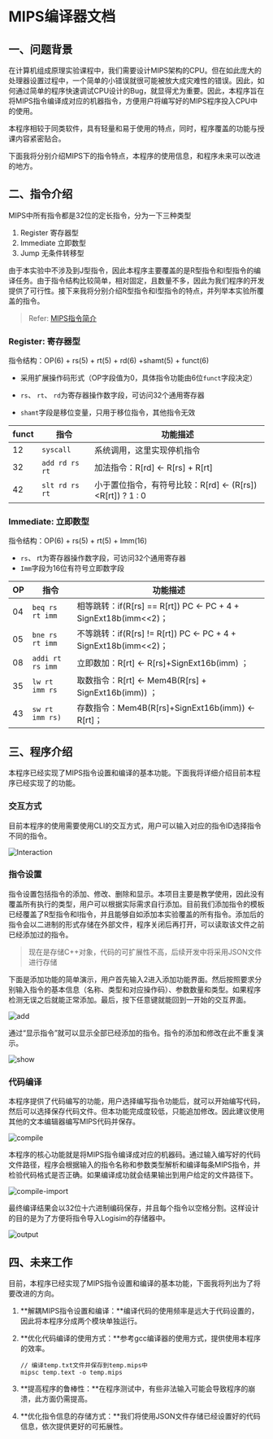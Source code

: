 # MIPS编译器文档

## 一、问题背景

在计算机组成原理实验课程中，我们需要设计MIPS架构的CPU。但在如此庞大的处理器设置过程中，一个简单的小错误就很可能被放大成灾难性的错误。因此，如何通过简单的程序快速调试CPU设计的Bug，就显得尤为重要。因此，本程序旨在将MIPS指令编译成对应的机器指令，方便用户将编写好的MIPS程序投入CPU中的使用。

本程序相较于同类软件，具有轻量和易于使用的特点，同时，程序覆盖的功能与授课内容紧密贴合。

下面我将分别介绍MIPS下的指令特点，本程序的使用信息，和程序未来可以改进的地方。

## 二、指令介绍

MIPS中所有指令都是32位的定长指令，分为一下三种类型

1. Register 寄存器型
2. Immediate 立即数型
3. Jump 无条件转移型

由于本实验中不涉及到J型指令，因此本程序主要覆盖的是R型指令和I型指令的编译任务。由于指令结构比较简单，相对固定，且数量不多，因此为我们程序的开发提供了可行性。接下来我将分别介绍R型指令和I型指令的特点，并列举本实验所覆盖的指令。

> Refer: [MIPS指令简介]( https://www.cnblogs.com/dreamingoutloudly/p/13067099.html#:~:text=MIPS%E6%8C%87%E4%BB%A4%E7%9A%84%E5%9F%BA%E6%9C%AC%E6%A0%BC%E5%BC%8F,%E7%9A%84%E6%98%AF%E6%97%A0%E6%9D%A1%E4%BB%B6%E8%BD%AC%E7%A7%BB%E5%9E%8B%E3%80%82&text=R%E5%9E%8B%E6%8C%87%E4%BB%A4%E6%A0%BC%E5%BC%8F%E5%8C%85%E5%90%AB,%E5%9D%87%E4%B8%BA5%E4%B8%AA%E6%AF%94%E7%89%B9%E3%80%82)

###  Register: 寄存器型

指令结构：OP(6) + rs(5) + rt(5) + rd(6) +shamt(5) + funct(6)

* 采用扩展操作码形式（OP字段值为0，具体指令功能由6位`funct`字段决定）

* `rs`、 `rt`、 `rd`为寄存器操作数字段，可访问32个通用寄存器
* `shamt`字段是移位变量，只用于移位指令，其他指令无效

| funct | 指令           | 功能描述                                                  |
| ----- | -------------- | --------------------------------------------------------- |
| 12    | `syscall`      | 系统调用，这里实现停机指令                                |
| 32    | `add rd rs rt` | 加法指令：R[rd] <- R[rs] + R[rt]                          |
| 42    | `slt rd rs rt` | 小于置位指令，有符号比较：R[rd] <- (R[rs])<R[rt]) ? 1 : 0 |

### Immediate: 立即数型

指令结构：OP(6) + rs(5) + rt(5) + Imm(16)

* `rs`、 rt为寄存器操作数字段，可访问32个通用寄存器
* `Imm`字段为16位有符号立即数字段

| OP   | 指令              | 功能描述                                                     |
| ---- | ----------------- | ------------------------------------------------------------ |
| 04   | `beq rs rt imm `  | 相等跳转：if(R[rs] == R[rt]) PC ← PC + 4 + SignExt18b(imm<<2)； |
| 05   | `bne rs rt imm `  | 不等跳转：if(R[rs] != R[rt]) PC ← PC + 4 + SignExt18b(imm<<2)； |
| 08   | `addi rt rs imm ` | 立即数加：R[rt] ← R[rs]+SignExt16b(imm) ；                   |
| 35   | `lw rt imm rs `   | 取数指令：R[rt] ← Mem4B(R[rs] + SignExt16b(imm)) ；          |
| 43   | `sw rt imm rs) `  | 存数指令：Mem4B(R[rs]+SignExt16b(imm)) ← R[rt]；             |

## 三、程序介绍

本程序已经实现了MIPS指令设置和编译的基本功能。下面我将详细介绍目前本程序已经实现了的功能。

### 交互方式

目前本程序的使用需要使用CLI的交互方式，用户可以输入对应的指令ID选择指令不同的指令。

![Interaction](img/interaction.png)

### 指令设置

指令设置包括指令的添加、修改、删除和显示。本项目主要是教学使用，因此没有覆盖所有执行的类型，用户可以根据实际需求自行添加。目前我们添加指令的模板已经覆盖了R型指令和I指令，并且能够自如添加本实验覆盖的所有指令。添加后的指令会以二进制的形式存储在外部文件，程序关闭后再打开，可以读取该文件之前已经添加过的指令。

> 现在是存储C++对象，代码的可扩展性不高，后续开发中将采用JSON文件进行存储

下面是添加功能的简单演示，用户首先输入2进入添加功能界面。然后按照要求分别输入指令的基本信息（名称、类型和对应操作码）、参数数量和类型。如果程序检测无误之后就能正常添加。最后，按下任意键就能回到一开始的交互界面。

![add](img/add.png)

通过“显示指令”就可以显示全部已经添加的指令。指令的添加和修改在此不重复演示。

![show](img\show.png)

### 代码编译

本程序提供了代码编写的功能，用户选择编写指令功能后，就可以开始编写代码，然后可以选择保存代码文件。但本功能完成度较低，只能追加修改。因此建议使用其他的文本编辑器编写MIPS代码并保存。

![compile](img/write.png)

本程序的核心功能就是将MIPS指令编译成对应的机器码。通过输入编写好的代码文件路径，程序会根据输入的指令名称和参数类型解析和编译每条MIPS指令，并检验代码格式是否正确。如果编译成功就会结果输出到用户给定的文件路径下。

![compile-import](img/compile.png)

最终编译结果会以32位十六进制编码保存，并且每个指令以空格分割。这样设计的目的是为了方便将指令导入Logisim的存储器中。

![output](img/output.png)

## 四、未来工作

目前，本程序已经实现了MIPS指令设置和编译的基本功能，下面我将列出为了将要改进的方向。

1. **解耦MIPS指令设置和编译：**编译代码的使用频率是远大于代码设置的，因此将本程序分成两个模块单独运行。

2. **优化代码编译的使用方式：**参考gcc编译器的使用方式，提供使用本程序的效率。

   ```
   // 编译temp.txt文件并保存到temp.mips中
   mipsc temp.text -o temp.mips
   ```

3. **提高程序的鲁棒性：**在程序测试中，有些非法输入可能会导致程序的崩溃，此方面仍需提高。

4. **优化指令信息的存储方式：**我们将使用JSON文件存储已经设置好的代码信息，依次提供更好的可拓展性。
